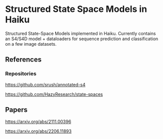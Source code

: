 # Structured State Space Models in Haiku
Structured State-Space Models implemented in Haiku.
Currently contains an S4/S4D model + dataloaders for sequence prediction and classification on a few image datasets.

## References
### Repositories
https://github.com/srush/annotated-s4

https://github.com/HazyResearch/state-spaces

## Papers
https://arxiv.org/abs/2111.00396

https://arxiv.org/abs/2206.11893
